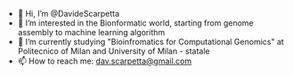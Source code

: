 - 👋 Hi, I’m @DavideScarpetta
- 👀 I’m interested in the Bionformatic world, starting from genome assembly to machine learning algorithm
- 🌱 I’m currently studying "Bioinfromatics for Computational Genomics" at Politecnico of Milan and University of Milan - statale
- 📫 How to reach me: dav.scarpetta@gmail.com

<!---
DavideScarpetta/DavideScarpetta is a ✨ special ✨ repository because its `README.md` (this file) appears on your GitHub profile.
You can click the Preview link to take a look at your changes.
--->
